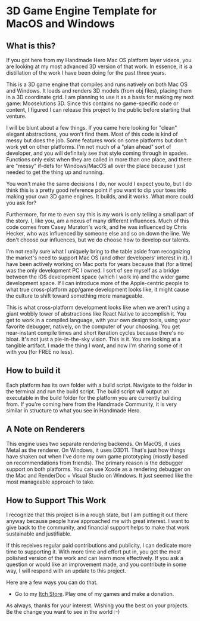 # 3D Game Engine Template for MacOS and Windows

## What is this?
If you got here from my Handmade Hero Mac OS platform layer videos, you are looking at my most advanced 3D version of that work. In essence, it is a distillation of the work I have been doing for the past three years. 

This is a 3D game engine that compiles and runs natively on both Mac OS and Windows. It loads and renders 3D models (from obj files), placing them in a 3D coordinate grid. I am planning to use it as a basis for making my next game: Mooselutions 3D. Since this contains no game-specific code or content, I figured I can release this project to the public before starting that venture.

I will be blunt about a few things. If you came here looking for "clean" elegant abstractions, you won't find them. Most of this code is kind of messy but does the job. Some features work on some platforms but don't work yet on other platforms. I'm not much of a "plan ahead" sort of developer, and you will definitely see that style coming through in spades. Functions only exist when they are called in more than one place, and there are "messy" if-defs for Windows/MacOS all over the place because I just needed to get the thing up and running.

You won't make the same decisions I do, nor would I expect you to, but I do think this is a pretty good reference point if you want to dip your toes into making your own 3D game engines. It builds, and it works. What more could you ask for?

Furthermore, for me to even say this is *my* work is only telling a small part of the story. I, like you, am a nexus of many different influences. Much of this code comes from Casey Muratori's work, and he was influenced by Chris Hecker, who was influenced by someone else and so on down the line. We don't choose our influences, but we do choose how to develop our talents.

I'm not really sure what I uniquely bring to the table aside from recognizing the market's need to support Mac OS (and other developers' interest in it). I have been actively working on Mac ports for years because that (for a time) was the only development PC I owned. I sort of see myself as a bridge between the iOS development space (which I work in) and the wider game development space. If I can introduce more of the Apple-centric people to what true cross-platform app/game development looks like, it might cause the culture to shift toward something more manageable.

This is what cross-platform development looks like when we aren't using a giant wobbly tower of abstractions like React Native to accomplish it. You get to work in a compiled language, with your own design tools, using your favorite debugger, natively, on the computer of your choosing. You get near-instant compile times and short iteration cycles because there's no bloat. It's not just a pie-in-the-sky vision. This is it. You are looking at a tangible artifact. I made the thing I want, and now I'm sharing some of it with you (for FREE no less).

## How to build it
Each platform has its own folder with a build script. Navigate to the folder in the terminal and run the build script. The build script will output an executable in the build folder for the platform you are currently building from. If you're coming here from the Handmade Community, it is very similar in structure to what you see in Handmade Hero.

## A Note on Renderers
This engine uses two separate rendering backends. On MacOS, it uses Metal as the renderer. On Windows, it uses D3D11. That's just how things have shaken out when I've done my own game prototyping (mostly based on recommendations from friends). The primary reason is the debugger support on both platforms. You can use Xcode as a rendering debugger on the Mac and RenderDoc + Visual Studio on Windows. It just seemed like the most manageable approach to take.

## How to Support This Work
I recognize that this project is in a rough state, but I am putting it out there anyway because people have approached me with great interest. I want to give back to the community, and financial support helps to make that work sustainable and justifiable.

If this receives regular paid contributions and publicity, I can dedicate more time to supporting it. With more time and effort put in, you get the most polished version of the work and can learn more effectively. If you ask a question or would like an improvement made, and you contribute in some way, I will respond with an update to this project.

Here are a few ways you can do that.

- Go to my [Itch Store](https://itch.io/profile/tedbendixson). Play one of my games and make a donation.


As always, thanks for your interest. Wishing you the best on your projects. Be the change you want to see in the world :-)


